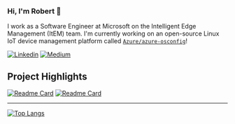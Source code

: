### Hi, I'm Robert 👋

I work as a Software Engineer at Microsoft on the Intelligent Edge Management (ItEM) team. I'm currently working on an open-source Linux IoT device management platform called [`Azure/azure-osconfig`](https://github.com/Azure/azure-osconfig)!

[![Linkedin](https://img.shields.io/badge/LinkedIn-0077B5?style=for-the-badge&logo=linkedin&logoColor=white)](https://www.linkedin.com/in/robert-schaedler-iii)
[![Medium](https://img.shields.io/badge/Medium-12100E?style=for-the-badge&logo=medium&logoColor=white)](https://medium.com/robertschaedler3)

## Project Highlights

[![Readme Card](https://github-readme-stats.vercel.app/api/pin/?username=Azure&repo=azure-osconfig)](https://github.com/Azure/azure-osconfig)
[![Readme Card](https://github-readme-stats.vercel.app/api/pin/?username=robertschaedler3&repo=robertschaedler.com)](https://github.com/Azure/azure-osconfig)

----

[![Top Langs](https://github-readme-stats.vercel.app/api/top-langs/?username=robertschaedler3&layout=compact&hide=shell,jupyter%20notebook,css,scss,html&langs_count=10)](https://github.com/anuraghazra/github-readme-stats)

